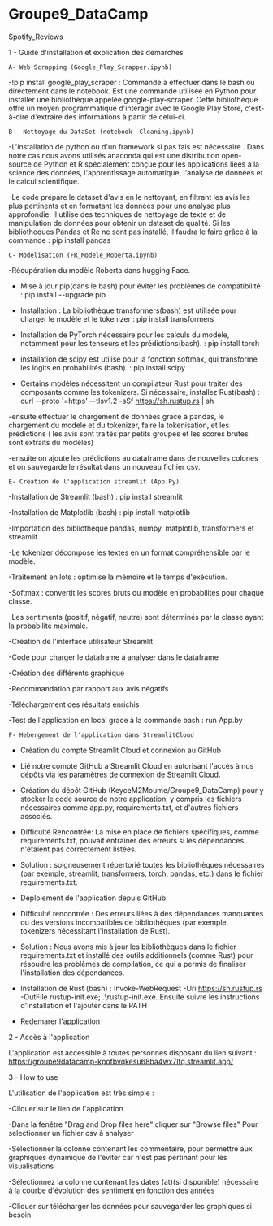 # Groupe9_DataCamp
Spotify_Reviews

1 - Guide d'installation et explication des demarches 

    A- Web Scrapping (Google_Play_Scrapper.ipynb)
    
 -!pip install google_play_scraper : Commande à effectuer dans le bash ou directement dans le notebook. 
Est une commande utilisée en Python pour installer une bibliothèque appelée google-play-scraper. Cette bibliothèque offre un moyen programmatique d'interagir avec le Google Play Store, c'est-à-dire d'extraire des informations à partir de celui-ci.



    B-  Nettoyage du DataSet (notebook  Cleaning.ipynb)
    
  -L'installation de python ou d'un framework si pas fais est nécessaire . Dans notre cas nous avons utilisés anaconda qui est une distribution open-source de Python et R spécialement conçue pour les applications liées à la science des données, l'apprentissage automatique, l'analyse de données et le calcul scientifique.
  
  -Le code prépare le dataset d'avis en le nettoyant, en filtrant les avis les plus pertinents et en formatant les données pour une analyse plus approfondie. Il utilise des techniques de nettoyage de texte et de manipulation de données pour obtenir un dataset de qualité. Si les bibliotheques Pandas et Re ne sont pas installé, il faudra le faire grâce à la commande : pip install pandas 


    C- Modelisation (FR_Modele_Roberta.ipynb) 
    
  -Récupération du modèle Roberta dans hugging Face. 

  - Mise à jour pip(dans le bash)  pour éviter les problèmes de compatibilité : pip install --upgrade pip

  - Installation : La bibliothèque transformers(bash) est utilisée pour charger le modèle et le tokenizer : pip install transformers

  - Installation de PyTorch nécessaire pour les calculs du modèle, notamment pour les tenseurs et les prédictions(bash). : pip install torch

  - installation de scipy est utilisé pour la fonction softmax, qui transforme les logits en probabilités (bash). : pip install scipy

  - Certains modèles nécessitent un compilateur Rust pour traiter des composants comme les tokenizers. Si nécessaire, installez Rust(bash) : curl --proto '=https' --tlsv1.2 -sSf https://sh.rustup.rs | sh

  -ensuite effectuer le chargement de données grace à pandas, le chargement du modele et du tokenizer, faire la tokenisation, et les prédictions ( les avis sont traités par petits groupes et les scores brutes sont extraits du modèles) 

  -ensuite on ajoute les prédictions au dataframe dans de nouvelles colones et on sauvegarde le résultat dans un nouveau fichier csv.


    E- Création de l'application streamlit (App.Py) 

  -Installation de Streamlit (bash) : pip install streamlit 

  -Installation de Matplotlib (bash) : pip install matplotlib 

  -Importation des bibliothèque pandas, numpy, matplotlib, transformers et streamlit 

  -Le tokenizer décompose les textes en un format compréhensible par le modèle.

  -Traitement en lots : optimise la mémoire et le temps d'exécution.

  -Softmax : convertit les scores bruts du modèle en probabilités pour chaque classe.

  -Les sentiments (positif, négatif, neutre) sont déterminés par la classe ayant la probabilité maximale.

  -Création de l'interface utilisateur Streamlit 

  -Code pour charger le dataframe à analyser dans le dataframe 

  -Création des différents graphique 

  -Recommandation par rapport aux avis négatifs 

  -Téléchargement des résultats enrichis 

  -Test de l'application en local grace à la commande bash : run App.by


    F- Hebergement de l'application dans StreamlitCloud 

  - Création du compte Streamlit Cloud et connexion au GitHub

  - Lié notre compte GitHub à Streamlit Cloud en autorisant l'accès à nos dépôts via les paramètres de connexion de Streamlit Cloud.

  - Création du dépôt GitHub (KeyceM2Moume/Groupe9_DataCamp) pour y stocker le code source de notre application, y compris les fichiers nécessaires comme app.py, requirements.txt, et d'autres fichiers associés. 

  - Difficulté Rencontrée: La mise en place de fichiers spécifiques, comme requirements.txt, pouvait entraîner des erreurs si les dépendances n'étaient pas correctement listées.

  - Solution : soigneusement répertorié toutes les bibliothèques nécessaires (par exemple, streamlit, transformers, torch, pandas, etc.) dans le fichier requirements.txt.

  - Déploiement de l'application depuis GitHub

  - Difficulté rencontrée : Des erreurs liées à des dépendances manquantes ou des versions incompatibles de bibliothèques (par exemple, tokenizers nécessitant l'installation de Rust).

  - Solution : Nous avons mis à jour les bibliothèques dans le fichier requirements.txt et installé des outils additionnels (comme Rust) pour résoudre les problèmes de compilation, ce qui a permis de finaliser l'installation des dépendances.

  - Installation de Rust (bash) : Invoke-WebRequest -Uri https://sh.rustup.rs -OutFile rustup-init.exe; .\rustup-init.exe. Ensuite suivre les instructions d'installation et l'ajouter dans le PATH

  - Redemarer l'application 


2 - Accès à l'application 

  L'application est accessible à toutes personnes disposant du lien suivant :  https://groupe9datacamp-kpofbvqkesu68ba4wx7ltq.streamlit.app/


3 - How to use 

L'utilisation de l'application est très simple :

-Cliquer sur le lien de l'application 

-Dans la fenêtre "Drag and Drop files here" cliquer sur "Browse files" Pour selectionner un fichier csv à analyser 

-Sélectionner la colonne contenant les commentaire, pour permettre aux graphiques dynamique de l'éviter car n'est pas pertinant pour les visualisations 

-Sélectionnez la colonne contenant les dates (at)(si disponible) nécessaire à la courbe d'évolution des sentiment en fonction des années 

-Cliquer sur télécharger les données pour sauvegarder les graphiques si besoin 
  



    

  

  

  
